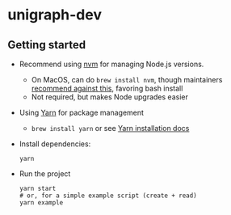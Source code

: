 # unigraph-dev

## Getting started

* Recommend using [nvm](https://github.com/nvm-sh/nvm) for managing Node.js versions.
  * On MacOS, can do `brew install nvm`, though maintainers [recommend against this](https://github.com/nvm-sh/nvm#installing-and-updating), favoring bash install
  * Not required, but makes Node upgrades easier

* Using [Yarn](https://github.com/yarnpkg/yarn) for package management
  * `brew install yarn` or see [Yarn installation docs](https://classic.yarnpkg.com/en/docs/install)

* Install dependencies:
  ```
  yarn
  ```

* Run the project
  ```
  yarn start
  # or, for a simple example script (create + read)
  yarn example
  ```
  